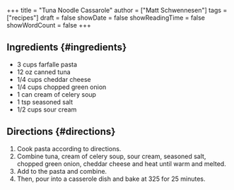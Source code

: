 +++
title = "Tuna Noodle Cassarole"
author = ["Matt Schwennesen"]
tags = ["recipes"]
draft = false
showDate = false
showReadingTime = false
showWordCount = false
+++

## Ingredients {#ingredients}

-   3 cups farfalle pasta
-   12 oz canned tuna
-   1/4 cups cheddar cheese
-   1/4 cups chopped green onion
-   1 can cream of celery soup
-   1 tsp seasoned salt
-   1/2 cups sour cream


## Directions {#directions}

1.  Cook pasta according to directions.
2.  Combine tuna, cream of celery soup, sour cream, seasoned salt, chopped green
    onion, cheddar cheese and heat until warm and melted.
3.  Add to the pasta and combine.
4.  Then, pour into a casserole dish and bake at 325 for 25 minutes.
